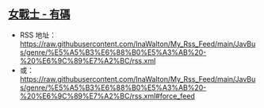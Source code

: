 ## [女戰士 - 有碼](https://www.javbus.com/genre/5h)
 - RSS 地址：https://raw.githubusercontent.com/InaWalton/My_Rss_Feed/main/JavBus/genre/%E5%A5%B3%E6%88%B0%E5%A3%AB%20-%20%E6%9C%89%E7%A2%BC/rss.xml
 - 或：https://raw.githubusercontent.com/InaWalton/My_Rss_Feed/main/JavBus/genre/%E5%A5%B3%E6%88%B0%E5%A3%AB%20-%20%E6%9C%89%E7%A2%BC/rss.xml#force_feed